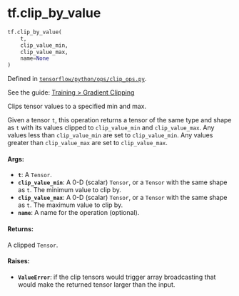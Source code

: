 <div itemscope itemtype="http://developers.google.com/ReferenceObject">
<meta itemprop="name" content="tf.clip_by_value" />
</div>

# tf.clip_by_value

``` python
tf.clip_by_value(
    t,
    clip_value_min,
    clip_value_max,
    name=None
)
```



Defined in [`tensorflow/python/ops/clip_ops.py`](https://www.tensorflow.org/code/tensorflow/python/ops/clip_ops.py).

See the guide: [Training > Gradient Clipping](../../../api_guides/python/train.md#Gradient_Clipping)

Clips tensor values to a specified min and max.

Given a tensor `t`, this operation returns a tensor of the same type and
shape as `t` with its values clipped to `clip_value_min` and `clip_value_max`.
Any values less than `clip_value_min` are set to `clip_value_min`. Any values
greater than `clip_value_max` are set to `clip_value_max`.

#### Args:

* <b>`t`</b>: A `Tensor`.
* <b>`clip_value_min`</b>: A 0-D (scalar) `Tensor`, or a `Tensor` with the same shape
    as `t`. The minimum value to clip by.
* <b>`clip_value_max`</b>: A 0-D (scalar) `Tensor`, or a `Tensor` with the same shape
    as `t`. The maximum value to clip by.
* <b>`name`</b>: A name for the operation (optional).


#### Returns:

A clipped `Tensor`.


#### Raises:

* <b>`ValueError`</b>: if the clip tensors would trigger array broadcasting
    that would make the returned tensor larger than the input.